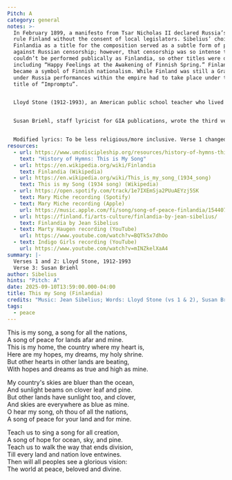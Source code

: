```yaml
---
Pitch: A
category: general
notes: >-
  In February 1899, a manifesto from Tsar Nicholas II declared Russia’s right to
  rule Finland without the consent of local legislators. Sibelius’ choice of
  Finlandia as a title for the composition served as a subtle form of protest
  against Russian censorship; however, that censorship was so intense that it
  couldn’t be performed publically as Finlandia, so other titles were devised
  including “Happy Feelings at the Awakening of Finnish Spring.” Finlandia
  became a symbol of Finnish nationalism. While Finland was still a Grand Duchy
  under Russia performances within the empire had to take place under the covert
  title of “Impromptu”.


  Lloyd Stone (1912-1993), an American public school teacher who lived in Hawaii, authored 10 books of poetry and two children’s books. He wrote the first two stanzas of “This Is My Song” for its inclusion in the collection, Sing a Tune (1934). During the brief time of peace between two world wars, it was a song of hope for all nations—“for lands afar and mine.”


  Susan Briehl, staff lyricist for GIA publications, wrote the third verse for Marty Haugen's arrangement.


  Modified lyrics: To be less religious/more inclusive. Verse 1 changed “O God of all the nations” to “A song for all the nations”. Verse 2 changed “God” to “Thou”. Verse 3 changed “O God of all creation” to “A song for all creation” and “Your glorious vision” to “a glorious vision”. 
resources:
  - url: https://www.umcdiscipleship.org/resources/history-of-hymns-this-is-my-song
    text: "History of Hymns: This is My Song"
  - url: https://en.wikipedia.org/wiki/Finlandia
    text: Finlandia (Wikipedia)
  - url: https://en.wikipedia.org/wiki/This_is_my_song_(1934_song)
    text: This is my Song (1934 song) (Wikipedia)
  - url: https://open.spotify.com/track/1e7IXEmSja2PUuAEYzj5SK
    text: Mary Miche recording (Spotify)
  - text: Mary Miche recording (Apple)
    url: https://music.apple.com/fi/song/song-of-peace-finlandia/1544077700
  - url: https://finland.fi/arts-culture/finlandia-by-jean-sibelius/
    text: Finlandia by Jean Sibelius
  - text: Marty Haugen recording (YouTube)
    url: https://www.youtube.com/watch?v=BQTk5x7dhOo
  - text: Indigo Girls recording (YouTube)
    url: https://www.youtube.com/watch?v=mINZkelXaA4
summary: |-
  Verses 1 and 2: Lloyd Stone, 1912-1993
  Verse 3: Susan Briehl
author: Sibelius
hints: "Pitch: A"
date: 2025-09-10T13:59:00.000-04:00
title: This my Song (Finlandia)
credits: "Music: Jean Sibelius; Words: Lloyd Stone (vs 1 & 2), Susan Briehl (vs 3)"
tags:
  - peace
---
```

This is my song, a song for all the nations,\
A song of peace for lands afar and mine.\
This is my home, the country where my heart is,\
Here are my hopes, my dreams, my holy shrine.\
But other hearts in other lands are beating,\
With hopes and dreams as true and high as mine.  

My country's skies are bluer than the ocean,\
And sunlight beams on clover leaf and pine.\
But other lands have sunlight too, and clover,\
And skies are everywhere as blue as mine.\
O hear my song, oh thou of all the nations,\
A song of peace for your land and for mine.  

Teach us to sing a song for all creation,\
A song of hope for ocean, sky, and pine.\
Teach us to walk the way that ends division,\
Till every land and nation love entwines.\
Then will all peoples see a glorious vision:\
The world at peace, beloved and divine.
